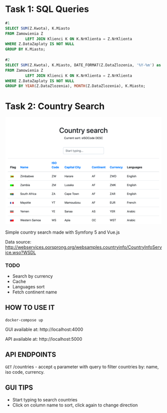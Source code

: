# Task 1: SQL Queries
```sql
#1
SELECT SUM(Z.Kwota), K.Miasto
FROM Zamowienia Z
         LEFT JOIN Klienci K ON K.NrKlienta = Z.NrKlienta
WHERE Z.DataZaplaty IS NOT NULL
GROUP BY K.Miasto;

#2
SELECT SUM(Z.Kwota), K.Miasto, DATE_FORMAT(Z.DataZlozenia, '%Y-%m') as Miesiac
FROM Zamowienia Z
         LEFT JOIN Klienci K ON K.NrKlienta = Z.NrKlienta
WHERE Z.DataZaplaty IS NOT NULL
GROUP BY YEAR(Z.DataZlozenia), MONTH(Z.DataZlozenia), K.Miasto;

```
# Task 2: Country Search

![Screenshot](screen.png)

Simple country search made with Symfony 5 and Vue.js

Data source: 
http://webservices.oorsprong.org/websamples.countryinfo/CountryInfoService.wso?WSDL

### TODO
* Search by currency
* Cache
* Languages sort
* Fetch continent name

## HOW TO USE IT 
```docker-compose up```

GUI available at: http://localhost:4000

API available at: http://localhost:5000

## API ENDPOINTS
`GET` /countries - accept `q` parameter with query to filter countries by: name, iso code, currency.

## GUI TIPS
* Start typing to search countries
* Click on column name to sort, click again to change direction

